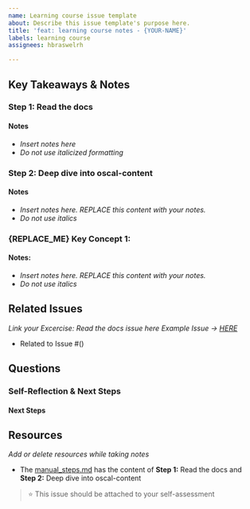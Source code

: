 ```yaml
---
name: Learning course issue template
about: Describe this issue template's purpose here.
title: 'feat: learning course notes - {YOUR-NAME}'
labels: learning course
assignees: hbraswelrh

---
```


## Key Takeaways & Notes


###  Step 1:  Read the docs 

#### Notes
- _Insert notes here_
- _Do not use italicized formatting_

###  Step 2:  Deep dive into oscal-content

#### Notes

- _Insert notes here. REPLACE this content with your notes._
- _Do not use italics_

### {REPLACE_ME} Key Concept 1:

#### Notes:

- _Insert notes here. REPLACE this content with your notes._
- _Do not use italics_

## Related Issues

_Link your Excercise: Read the docs issue here_
_Example Issue -> [HERE](https://github.com/hbraswelrh/creme-brulee/issues/7)_
- Related to Issue #()
## Questions

### Self-Reflection & Next Steps

#### 
#### Next Steps

## Resources 
_Add or delete resources while taking notes_

- The [manual_steps.md](https://github.com/hbraswelrh/creme-brulee/blob/main/steps/manual_steps.md) has the content of **Step 1:** Read the docs and **Step 2:** Deep dive into oscal-content 


> ⭐ This issue should be attached to your self-assessment

